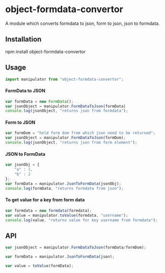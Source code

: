 # object-formdata-convertor
A module which converts formdata to json, form to json, json to formdata.

## Installation 

npm install object-formdata-convertor

## Usage
```javascript
import manipulator from "object-formdata-convertor";
```

#### FormData to JSON
```javascript
var formData = new FormData();
var jsonObject = manipulator.FormDataToJson(formData)
console.log(jsonObject, "returns json from formdata");
```

#### Form to JSON
```javascript
var formDom = "hold form dom from which json need to be returned";
var jsonObject = manipulator.FormDataToJson(formDom);
console.log(jsonObject, "returns json from form element");
```

#### JSON to FormData
```javascript
var jsonObj = {
    "a" : 1,
    "b" : 2
};
var formData = manipulator.JsonToFormData(jsonObj);
console.log(formData, "returns formdata from json");
```

#### To get value for a key from form data
```javascript
var formdata = new formdata(formdata);
var value = manipulator.toValue(formdata, "username");
console.log(value, "returns value for key username from formdata");
```

## API
```javascript
var jsonObject = manipulator.FormDataToJson(formData/formDom);

var formData = manipulator.JsonToFormData(json);

var value = toValue(formData);
```


